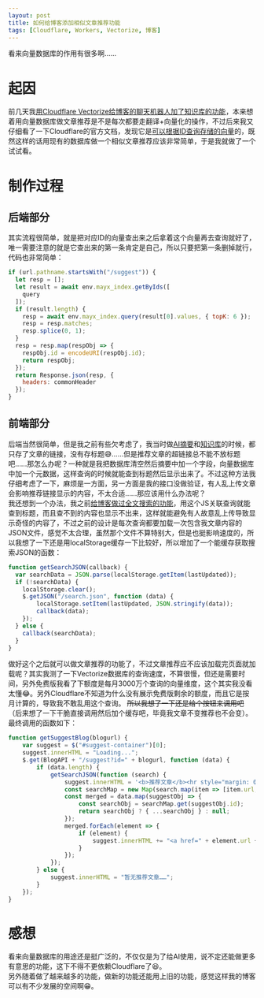 ```yaml
---
layout: post
title: 如何给博客添加相似文章推荐功能
tags: [Cloudflare, Workers, Vectorize, 博客]
---
```


  看来向量数据库的作用有很多啊……<!--more-->    

# 起因
  前几天我[用Cloudflare Vectorize给博客的聊天机器人加了知识库的功能](/2024/09/27/rag.html)，本来想着用向量数据库做文章推荐是不是每次都要走翻译+向量化的操作，不过后来我又仔细看了一下Cloudflare的官方文档，发现它是[可以根据ID查询存储的向量](https://developers.cloudflare.com/vectorize/reference/client-api/#get-vectors-by-id)的，既然这样的话用现有的数据库做一个相似文章推荐应该非常简单，于是我就做了一个试试看。   

# 制作过程
## 后端部分
  其实流程很简单，就是把对应ID的向量查出来之后拿着这个向量再去查询就好了，唯一需要注意的就是它查出来的第一条肯定是自己，所以只要把第一条删掉就行，代码也非常简单：   
```javascript
if (url.pathname.startsWith("/suggest")) {
  let resp = [];
  let result = await env.mayx_index.getByIds([
    query
  ]);
  if (result.length) {
    resp = await env.mayx_index.query(result[0].values, { topK: 6 });
    resp = resp.matches;
    resp.splice(0, 1);
  }
  resp = resp.map(respObj => {
    respObj.id = encodeURI(respObj.id);
    return respObj;
  });
  return Response.json(resp, {
    headers: commonHeader
  });
}
```
## 前端部分
  后端当然很简单，但是我之前有些欠考虑了，我当时做[AI摘要](/2024/07/03/ai-summary.html)和[知识库](/2024/09/27/rag.html)的时候，都只存了文章的链接，没有存标题😅……但是推荐文章的超链接总不能不放标题吧……那怎么办呢？一种就是我把数据库清空然后摘要中加一个字段，向量数据库中加一个元数据，这样查询的时候就能查到标题然后显示出来了。不过这种方法我仔细考虑了一下，麻烦是一方面，另一方面是我的接口没做验证，有人乱上传文章会影响推荐链接显示的内容，不太合适……那应该用什么办法呢？   
  我还想到一个办法，我之前[给博客做过全文搜索的功能](/2021/07/23/search.html)，用这个JS关联查询就能查到标题，而且查不到的内容也显示不出来，这样就能避免有人故意乱上传导致显示奇怪的内容了，不过之前的设计是每次查询都要加载一次包含我文章内容的JSON文件，感觉不太合理，虽然那个文件不算特别大，但是也挺影响速度的，所以我想了一下还是用localStorage缓存一下比较好，所以增加了一个能缓存获取搜索JSON的函数：   
```javascript
function getSearchJSON(callback) {
  var searchData = JSON.parse(localStorage.getItem(lastUpdated));
  if (!searchData) {
    localStorage.clear();
    $.getJSON("/search.json", function (data) {
        localStorage.setItem(lastUpdated, JSON.stringify(data));
        callback(data);
    });
  } else {
    callback(searchData);
  }
}
```
  做好这个之后就可以做文章推荐的功能了，不过文章推荐应不应该加载完页面就加载呢？其实我测了一下Vectorize数据库的查询速度，不算很慢，但还是需要时间，另外免费版我看了下额度是每月3000万个查询的向量维度，这个其实我没看太懂😂。另外Cloudflare不知道为什么没有展示免费版剩余的额度，而且它是按月计算的，导致我不敢乱用这个查询。 ~~所以我想了一下还是给个按钮来调用吧~~ （后来想了一下干脆直接调用然后加个缓存吧，毕竟我文章不变推荐也不会变）。最终调用的函数如下：   
```javascript
function getSuggestBlog(blogurl) {
    var suggest = $("#suggest-container")[0];
    suggest.innerHTML = "Loading...";
    $.get(BlogAPI + "/suggest?id=" + blogurl, function (data) {
        if (data.length) {
            getSearchJSON(function (search) {
                suggest.innerHTML = '<b>推荐文章</b><hr style="margin: 0 0 5px"/>';
                const searchMap = new Map(search.map(item => [item.url, item]));
                const merged = data.map(suggestObj => {
                    const searchObj = searchMap.get(suggestObj.id);
                    return searchObj ? { ...searchObj } : null;
                });
                merged.forEach(element => {
                    if (element) {
                        suggest.innerHTML += "<a href=" + element.url + ">" + element.title + "</a> - " + element.date + "<br />";
                    }
                });
            });
        } else {
            suggest.innerHTML = "暂无推荐文章……";
        }
    });
}
```

# 感想
  看来向量数据库的用途还是挺广泛的，不仅仅是为了给AI使用，说不定还能做更多有意思的功能，这下不得不更依赖Cloudflare了😆。   
  另外随着做了越来越多的功能，做新的功能还能用上旧的功能，感觉这样我的博客可以有不少发展的空间啊😁。   